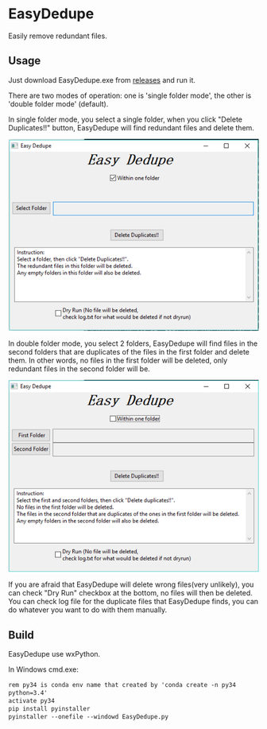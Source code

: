 # EasyDedupe
Easily remove redundant files.

## Usage
Just download EasyDedupe.exe from [releases](https://github.com/wensheng/EasyDedupe/releases) and run it.

There are two modes of operation: one is 'single folder mode', the other is 'double folder mode' (default).

In single folder mode, you select a single folder, when you click "Delete Duplicates!!" button, EasyDedupe will find redundant files and delete them.

![single folder mode](img/mode1.png)

In double folder mode, you select 2 folders, EasyDedupe will find files in the second folders that are duplicates of the files in the first folder and delete them.  In other words, no files in the first folder will be deleted, only redundant files in the second folder will be.

![double folder mode](img/mode2.png)

If you are afraid that EasyDedupe will delete wrong files(very unlikely), you can check "Dry Run" checkbox at the bottom, no files will then be deleted.  You can check log file for the duplicate files that EasyDedupe finds, you can do whatever you want to do with them manually.

## Build

EasyDedupe use wxPython.

In Windows cmd.exe:

    rem py34 is conda env name that created by 'conda create -n py34 python=3.4'
    activate py34 
    pip install pyinstaller
    pyinstaller --onefile --windowd EasyDedupe.py
